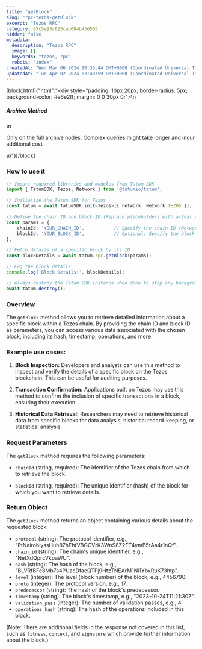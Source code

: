 ```yaml
---
title: "getBlock"
slug: "rpc-tezos-getBlock"
excerpt: "Tezos RPC"
category: 65c5e93c623cad004b45d505
hidden: false
metadata: 
  description: "Tezos RPC"
  image: []
  keywords: "tezos, rpc"
  robots: "index"
createdAt: "Wed Mar 06 2024 10:35:44 GMT+0000 (Coordinated Universal Time)"
updatedAt: "Tue Apr 02 2024 08:40:59 GMT+0000 (Coordinated Universal Time)"
---
```

[block:html]{"html":"<div style=\"padding: 10px 20px; border-radius: 5px; background-color: #e6e2ff; margin: 0 0 30px 0;\">\n  <h5>Archive Method</h5>\n  <p>Only on the full archive nodes. Complex queries might take longer and incur additional cost</p>\n</div>"}[/block]

### How to use it 

```typescript
// Import required libraries and modules from Tatum SDK
import { TatumSDK, Tezos, Network } from '@tatumio/tatum';

// Initialize the Tatum SDK for Tezos
const tatum = await TatumSDK.init<Tezos>({ network: Network.TEZOS });

// Define the chain ID and block ID (Replace placeholders with actual values)
const params = { 
    chainId: 'YOUR_CHAIN_ID',           // Specify the chain ID (Network identifier)
    blockId: 'YOUR_BLOCK_ID',           // Optional: Specify the block ID (hash)
};

// Fetch details of a specific block by its ID
const blockDetails = await tatum.rpc.getBlock(params);

// Log the block details
console.log('Block Details:', blockDetails);

// Always destroy the Tatum SDK instance when done to stop any background processes
await tatum.destroy();
```

### Overview

The `getBlock` method allows you to retrieve detailed information about a specific block within a Tezos chain. By providing the chain ID and block ID as parameters, you can access various data associated with the chosen block, including its hash, timestamp, operations, and more.

### Example use cases:

1. **Block Inspection:**
   Developers and analysts can use this method to inspect and verify the details of a specific block on the Tezos blockchain. This can be useful for auditing purposes.

2. **Transaction Confirmation:**
   Applications built on Tezos may use this method to confirm the inclusion of specific transactions in a block, ensuring their execution.

3. **Historical Data Retrieval:**
   Researchers may need to retrieve historical data from specific blocks for data analysis, historical record-keeping, or statistical analysis.

### Request Parameters

The `getBlock` method requires the following parameters:

- `chainId` (string, required): 
  The identifier of the Tezos chain from which to retrieve the block.

- `blockId` (string, required): 
  The unique identifier (hash) of the block for which you want to retrieve details.

### Return Object

The `getBlock` method returns an object containing various details about the requested block:

- `protocol` (string): The protocol identifier, e.g., "PtNairobiyssHuh87hEhfVBGCVrK3WnS8Z2FT4ymB5tAa4r1nQf".
- `chain_id` (string): The chain's unique identifier, e.g., "NetXdQprcVkpaWU".
- `hash` (string): The hash of the block, e.g., "BLVRfBFc8Mb7s4PUacDfaeQTPj9HtzTNEArM1Ni1YbxRuK73htp".
- `level` (integer): The level (block number) of the block, e.g., 4456790.
- `proto` (integer): The protocol version, e.g., 17.
- `predecessor` (string): The hash of the block's predecessor.
- `timestamp` (string): The block's timestamp, e.g., "2023-10-24T11:21:30Z".
- `validation_pass` (integer): The number of validation passes, e.g., 4.
- `operations_hash` (string): The hash of the operations included in this block.

(Note: There are additional fields in the response not covered in this list, such as `fitness`, `context`, and `signature` which provide further information about the block.)
